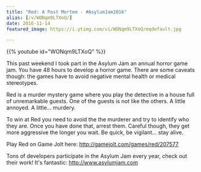```yaml
---
title: "Red: A Post Mortem - #AsylumJam2016"
alias: [/v/WONqm9LTXoQ/]
date: 2016-11-14
featured_image: https://i.ytimg.com/vi/WONqm9LTXoQ/mqdefault.jpg

---
```


{{% youtube id="WONqm9LTXoQ" %}}

This past weekend I took part in the Asylum Jam an annual horror game jam. You have 48 hours to develop a horror game. There are some caveats though: the games have to avoid negative mental health or medical stereotypes.

Red is a murder mystery game where you play the detective in a house full of unremarkable guests. One of the guests is not like the others. A little annoyed. A little... murdery.

To win at Red you need to avoid the the murderer and try to identify who they are. Once you have done that, arrest them. Careful though, they get more aggressive the longer you wait. Be quick, be vigilant... stay alive.

Play Red on Game Jolt here: http://gamejolt.com/games/red/207577

Tons of developers participate in the Asylum Jam every year, check out their work! It's fantastic: http://www.asylumjam.com